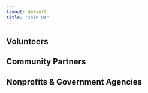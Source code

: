```yaml
---
layout: default
title: "Join Us"
---
```


<div>
  <!-- Join Us Section -->
  <section id="join_us">
    <div class="container flex flex-col-reverse px-6 mx-auto mt-10 space-y-0 md:space-y-0 md:flex-row">
        <!-- For Volunteers-->
        <div class="flex flex-col mb-32 md:w-1/2">
            <h1 class="max-w-md text-4xl font-bold text-center md:text-5xl md:text-center">
                Volunteers
            </h1>
        </div>
        <!-- For Community Partners -->
        <div class="flex flex-col mb-32 md:w-1/2">
          <h1 class="max-w-md text-4xl font-bold text-center md:text-5xl md:text-center">
              Community Partners
          </h1>
          <h2 class="max-w-md text-1xl text-center md:text-2xl md:text-center">
            Nonprofits & Government Agencies
          </h2>
      </div>
    </div>
  </section>
</div>